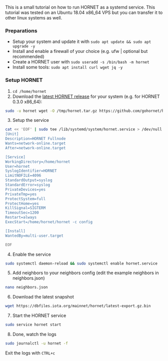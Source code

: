 This is a small tutorial on how to run HORNET as a systemd service. This tutorial was tested on an Ubuntu 18.04 x86_64 VPS but you can transfer it to other linux systems as well.

### Preparations

- Setup your system and update it with `sudo apt update && sudo apt upgrade -y`
- Install and enable a firewall of your choice (e.g. ufw | optional but recommended)
- Create a HORNET user with `sudo useradd -s /bin/bash -m hornet`
- Install some tools: `sudo apt install curl wget jq -y`

### Setup HORNET

1. `cd /home/hornet`
2. Download the [latest HORNET release](https://github.com/gohornet/hornet/releases/latest) for your system (e.g. for HORNET 0.3.0 x86_64):

```bash
sudo -u hornet wget -O /tmp/hornet.tar.gz https://github.com/gohornet/hornet/releases/download/v0.3.0/HORNET-0.3.0_Linux_x86_64.tar.gz && sudo -u hornet tar xzf /tmp/hornet.tar.gz && rm /tmp/hornet.tar.gz && sudo -u hornet mv /tmp/HORNET-0.3.0_Linux_x86_64/hornet /home/hornet/hornet &&  sudo -u hornet mv -vn /tmp/HORNET-0.3.0_Linux_x86_64/config.json /home/hornet/config.json &&  sudo -u hornet mv -vn /tmp/HORNET-0.3.0_Linux_x86_64/neighbors.json /home/hornet/neighbors.json && sudo -u hornet rm -r /tmp/HORNET-0.3.0_Linux_x86_64
```

3. Setup the service

```bash
cat << 'EOF' | sudo tee /lib/systemd/system/hornet.service > /dev/null
[Unit]
Description=HORNET Fullnode
Wants=network-online.target
After=network-online.target

[Service]
WorkingDirectory=/home/hornet
User=hornet
SyslogIdentifier=HORNET
LimitNOFILE=4096
StandardOutput=syslog
StandardError=syslog
PrivateDevices=yes
PrivateTmp=yes
ProtectSystem=full
ProtectHome=yes
KillSignal=SIGTERM
TimeoutSec=1200
Restart=always
ExecStart=/home/hornet/hornet -c config

[Install]
WantedBy=multi-user.target

EOF
```

4. Enable the service

```bash
sudo systemctl daemon-reload && sudo systemctl enable hornet.service
```

5. Add neighbors to your neighbors config (edit the example neighbors in neighbors.json)

```bash
nano neighbors.json
```

6. Download the latest snapshot

```bash
wget https://dbfiles.iota.org/mainnet/hornet/latest-export.gz.bin
```

7. Start the HORNET service

```bash
sudo service hornet start
```

8. Done, watch the logs

```bash
sudo journalctl -u hornet -f
```

Exit the logs with `CTRL+c`
